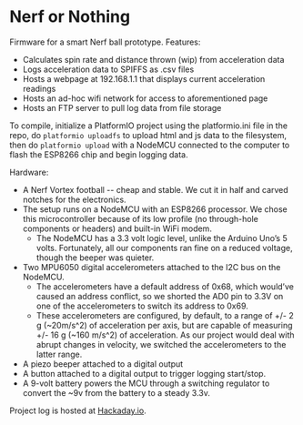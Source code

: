 # Nerf or Nothing

Firmware for a smart Nerf ball prototype. Features:

* Calculates spin rate and distance thrown (wip) from acceleration data
* Logs acceleration data to SPIFFS as .csv files
* Hosts a webpage at 192.168.1.1 that displays current acceleration readings
* Hosts an ad-hoc wifi network for access to aforementioned page
* Hosts an FTP server to pull log data from file storage

To compile, initialize a PlatformIO project using the platformio.ini file in 
the repo, do `platformio uploadfs` to upload html and js data to the filesystem, 
then do `platformio upload` with a NodeMCU connected to the computer
to flash the ESP8266 chip and begin logging data.

Hardware:

* A Nerf Vortex football -- cheap and stable. We cut it in half and carved
  notches for the electronics.
* The setup runs on a NodeMCU with an ESP8266 processor. We chose this microcontroller because of its low profile (no through-hole components or headers) and built-in WiFi modem.
    * The NodeMCU has a 3.3 volt logic level, unlike the Arduino Uno’s 5 volts. Fortunately, all our components ran fine on a reduced voltage, though the beeper was quieter.
* Two MPU6050 digital accelerometers attached to the I2C bus on the NodeMCU.
    * The accelerometers have a default address of 0x68, which would’ve caused an address conflict, so we shorted the AD0 pin to 3.3V on one of the accelerometers to switch its address to 0x69.
    * These accelerometers are configured, by default, to a range of +/- 2 g (~20m/s^2) of acceleration per axis, but are capable of measuring +/- 16 g (~160 m/s^2) of acceleration. As our project would deal with abrupt changes in velocity, we switched the accelerometers to the latter range.
* A piezo beeper attached to a digital output
* A button attached to a digital output to trigger logging start/stop.
* A 9-volt battery powers the MCU through a switching regulator to convert the ~9v from the battery to a steady 3.3v.

Project log is hosted at [Hackaday.io](https://hackaday.io/project/170654-nerfornothing).

